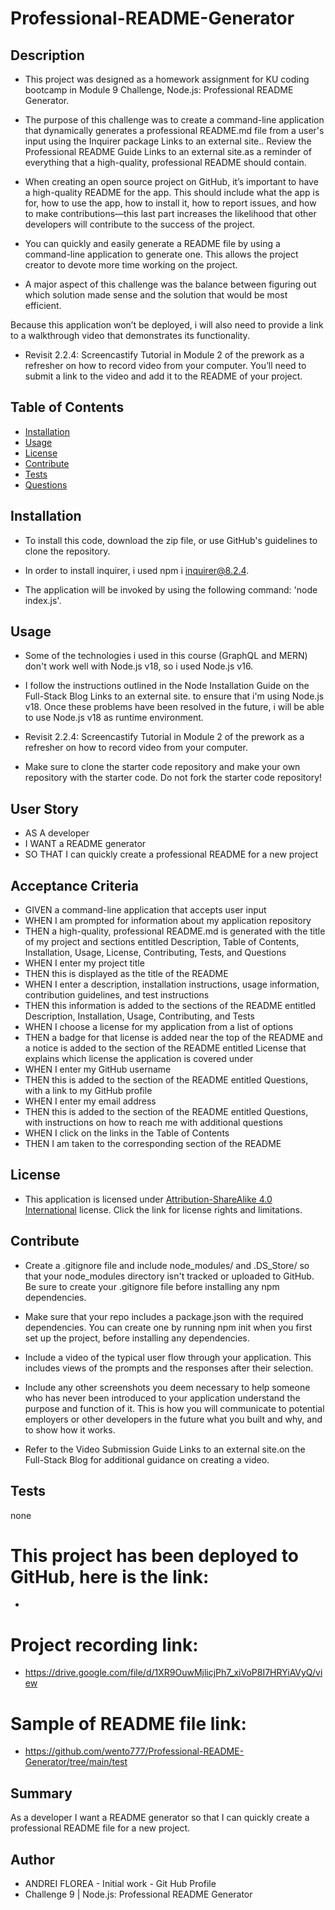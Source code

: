 # Professional-README-Generator



 ## Description 

- This project was designed as a homework assignment for KU coding bootcamp in Module 9 Challenge, Node.js: Professional README Generator.

- The purpose of this challenge was to create a command-line application that dynamically generates a professional README.md file from a user's input using the Inquirer package Links to an external site.. Review the Professional README Guide Links to an external site.as a reminder of everything that a high-quality, professional README should contain. 

- When creating an open source project on GitHub, it’s important to have a high-quality README for the app. This should include what the app is for, how to use the app, how to install it, how to report issues, and how to make contributions—this last part increases the likelihood that other developers will contribute to the success of the project.

- You can quickly and easily generate a README file by using a command-line application to generate one. This allows the project creator to devote more time working on the project.


- A major aspect of this challenge was the balance between figuring out which solution made sense and the solution that would be most efficient.

Because this application won’t be deployed, i will also need to provide a link to a walkthrough video that demonstrates its functionality. 

- Revisit 2.2.4: Screencastify Tutorial in Module 2 of the prework as a refresher on how to record video from your computer. You’ll need to submit a link to the video and add it to the README of your project.



 ## Table of Contents

  - [Installation](#installation)
  - [Usage](#usage)
  - [License](#license)
  - [Contribute](#contribute)
  - [Tests](#tests)
  - [Questions](#questions)
 
 
 ## Installation

  - To install this code, download the zip file, or use GitHub's guidelines to clone the repository.

  - In order to install inquirer, i used npm i inquirer@8.2.4.

  - The application will be invoked by using the following command: 'node index.js'.


## Usage

  - Some of the technologies i used in this course (GraphQL and MERN) don't work well with Node.js v18, so i used Node.js v16. 
  
  - I follow the instructions outlined in the Node Installation Guide on the Full-Stack Blog Links to an external site. to ensure that i'm using Node.js v18. Once these problems have been resolved in the future, i will be able to use Node.js v18 as runtime environment.

  -  Revisit 2.2.4: Screencastify Tutorial in Module 2 of the prework as a refresher on how to record video from your computer.

  - Make sure to clone the starter code repository and make your own repository with the starter code. Do not fork the starter code repository!


## User Story

- AS A developer
- I WANT a README generator
- SO THAT I can quickly create a professional README for a new project


## Acceptance Criteria

- GIVEN a command-line application that accepts user input
- WHEN I am prompted for information about my application repository
- THEN a high-quality, professional README.md is generated with the title of my project and sections entitled Description, Table of Contents, Installation, Usage, License, Contributing, Tests, and Questions
- WHEN I enter my project title
- THEN this is displayed as the title of the README
- WHEN I enter a description, installation instructions, usage information, contribution guidelines, and test instructions
- THEN this information is added to the sections of the README entitled Description, Installation, Usage, Contributing, and Tests
- WHEN I choose a license for my application from a list of options
- THEN a badge for that license is added near the top of the README and a notice is added to the section of the README entitled License that explains which license the application is covered under
- WHEN I enter my GitHub username
- THEN this is added to the section of the README entitled Questions, with a link to my GitHub profile
- WHEN I enter my email address
- THEN this is added to the section of the README entitled Questions, with instructions on how to reach me with additional questions
- WHEN I click on the links in the Table of Contents
- THEN I am taken to the corresponding section of the README




## License


 -  This application is licensed under [Attribution-ShareAlike 4.0 International]((https://creativecommons.org/licenses/by-sa/4.0/)) license. Click the link for license rights and limitations.



 ## Contribute 

 -  Create a .gitignore file and include node_modules/ and .DS_Store/ so that your node_modules directory isn't tracked or uploaded to GitHub. Be sure to create your .gitignore file before installing any npm dependencies.

- Make sure that your repo includes a package.json with the required dependencies. You can create one by running npm init when you first set up the project, before installing any dependencies.

- Include a video of the typical user flow through your application. This includes views of the prompts and the responses after their selection.

- Include any other screenshots you deem necessary to help someone who has never been introduced to your application understand the purpose and function of it. This is how you will communicate to potential employers or other developers in the future what you built and why, and to show how it works.

- Refer to the Video Submission Guide Links to an external site.on the Full-Stack Blog for additional guidance on creating a video.
  
## Tests

  none

 

  # This project has been deployed to GitHub, here is the link:

  * 
  
  # Project recording link:

  * https://drive.google.com/file/d/1XR9OuwMjlicjPh7_xiVoP8I7HRYiAVyQ/view   
  
  # Sample of README file link:

  * https://github.com/wento777/Professional-README-Generator/tree/main/test 



## Summary


As a developer I want a README generator
 so that I can quickly create a professional README file for a new project.





## Author
 * ANDREI FLOREA - Initial work - Git Hub Profile
 * Challenge 9 | Node.js: Professional README Generator
